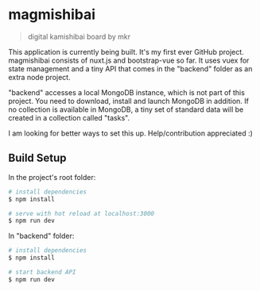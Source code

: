 # magmishibai

> digital kamishibai board by mkr

This application is currently being built. It's my first ever GitHub project.
magmishibai consists of nuxt.js and bootstrap-vue so far. It uses vuex for state management and a tiny API that comes in the "backend" folder as an extra node project.

"backend" accesses a local MongoDB instance, which is not part of this project. You need to download, install and launch MongoDB in addition. If no collection is available in MongoDB, a tiny set of standard data will be created in a collection called "tasks".

I am looking for better ways to set this up. Help/contribution appreciated :)

## Build Setup
In the project's root folder:
```bash
# install dependencies
$ npm install

# serve with hot reload at localhost:3000
$ npm run dev
```

In "backend" folder:
```bash
# install dependencies
$ npm install

# start backend API
$ npm run dev
